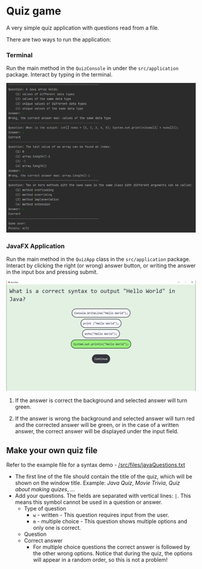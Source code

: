 

# Quiz game

A very simple quiz application with questions read from a file.

There are two ways to run the application:

### Terminal

Run the main method in the `QuizConsole` in under the `src/application` package.
Interact by typing in the terminal.

![quiz in the console](img/console.png)

### JavaFX Application

Run the main method in the `QuizApp` class in the `src/application` package.
Interact by clicking the right (or wrong) answer button, or writing the answer in the input box and pressing submit.

![quiz in javafx application](img/app.png)

 1. If the answer is correct the background and selected answer will turn
   green.
   
 2. If the answer is wrong the background and selected answer will
   turn red and the corrected answer will be green, or in the case of a
   written answer, the correct answer will be displayed under the input
   field.
   
## Make your own quiz file
Refer to the example file for a syntax demo - [/src/files/javaQuestions.txt](/src/files/javaQuestions.txt)
- The first line of the file should contain the title of the quiz, which will be shown on the window title. Example: *Java Quiz*, *Movie Trivia*, *Quiz about making quizes*, ...
- Add your questions. The fields are separated with vertical lines: `|`. This means this symbol cannot be used in a question or answer.
	 - Type of question
		 - `w` - written - This question requires input from the user.
		 - `m` - multiple choice - This question shows multiple options and only one is correct.
	- Question
	- Correct answer
		- For multiple choice questions the correct answer is followed by the other wrong options. Notice that during the quiz, the options will appear in a random order, so this is not a problem! 
